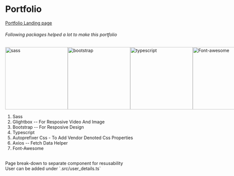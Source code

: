 # Portfolio
[<u>Portfolio Landing page</u>](https://kind-archimedes-5f2204.netlify.app/gokul2908)

###### Following packages helped a lot to make this portfolio

<div style="display:flex">
<img src="https://sass-lang.com/assets/img/logos/logo-b6e1ef6e.svg" width="200" height="200" alt="sass"/>
<img src="https://upload.wikimedia.org/wikipedia/commons/thumb/b/b2/Bootstrap_logo.svg/512px-Bootstrap_logo.svg.png" width="200" height="200" alt="bootstrap"/>
<img src="https://res.cloudinary.com/practicaldev/image/fetch/s--cKHeGzUo--/c_imagga_scale,f_auto,fl_progressive,h_900,q_auto,w_1600/https://dev-to-uploads.s3.amazonaws.com/uploads/articles/uf3a8y7xh8aroo95qocz.jpg" width="200" height="200" alt="typescript"/>
<img src="https://pbs.twimg.com/profile_images/1491038861224517637/s-H1KgWO_400x400.png" width="200" height="200" alt="Font-awesome"/>
         </div>
<ol style="text-transform: capitalize;">
<li>Sass</li>
<li>Glightbox -- for resposive video and image</li>
<li>Bootstrap -- for resposive design</li>

<li>Typescript</li>

<li>Autoprefixer css - to add vendor denoted css properties</li>
<li>Axios -- fetch data helper</li>

<li>Font-awesome</li>
</ol>
<br>
Page break-down to separate component for resusability
<br>
User can be added under `.src/user_details.ts` 
